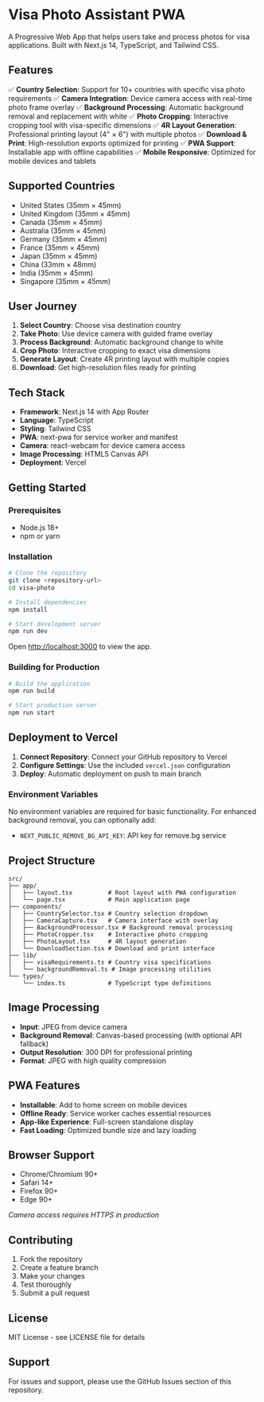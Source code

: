 # Visa Photo Assistant PWA

A Progressive Web App that helps users take and process photos for visa applications. Built with Next.js 14, TypeScript, and Tailwind CSS.

## Features

✅ **Country Selection**: Support for 10+ countries with specific visa photo requirements
✅ **Camera Integration**: Device camera access with real-time photo frame overlay
✅ **Background Processing**: Automatic background removal and replacement with white
✅ **Photo Cropping**: Interactive cropping tool with visa-specific dimensions
✅ **4R Layout Generation**: Professional printing layout (4" × 6") with multiple photos
✅ **Download & Print**: High-resolution exports optimized for printing
✅ **PWA Support**: Installable app with offline capabilities
✅ **Mobile Responsive**: Optimized for mobile devices and tablets

## Supported Countries

- United States (35mm × 45mm)
- United Kingdom (35mm × 45mm)
- Canada (35mm × 45mm)
- Australia (35mm × 45mm)
- Germany (35mm × 45mm)
- France (35mm × 45mm)
- Japan (35mm × 45mm)
- China (33mm × 48mm)
- India (35mm × 45mm)
- Singapore (35mm × 45mm)

## User Journey

1. **Select Country**: Choose visa destination country
2. **Take Photo**: Use device camera with guided frame overlay
3. **Process Background**: Automatic background change to white
4. **Crop Photo**: Interactive cropping to exact visa dimensions
5. **Generate Layout**: Create 4R printing layout with multiple copies
6. **Download**: Get high-resolution files ready for printing

## Tech Stack

- **Framework**: Next.js 14 with App Router
- **Language**: TypeScript
- **Styling**: Tailwind CSS
- **PWA**: next-pwa for service worker and manifest
- **Camera**: react-webcam for device camera access
- **Image Processing**: HTML5 Canvas API
- **Deployment**: Vercel

## Getting Started

### Prerequisites

- Node.js 18+ 
- npm or yarn

### Installation

```bash
# Clone the repository
git clone <repository-url>
cd visa-photo

# Install dependencies
npm install

# Start development server
npm run dev
```

Open [http://localhost:3000](http://localhost:3000) to view the app.

### Building for Production

```bash
# Build the application
npm run build

# Start production server
npm run start
```

## Deployment to Vercel

1. **Connect Repository**: Connect your GitHub repository to Vercel
2. **Configure Settings**: Use the included `vercel.json` configuration
3. **Deploy**: Automatic deployment on push to main branch

### Environment Variables

No environment variables are required for basic functionality. For enhanced background removal, you can optionally add:

- `NEXT_PUBLIC_REMOVE_BG_API_KEY`: API key for remove.bg service

## Project Structure

```
src/
├── app/
│   ├── layout.tsx          # Root layout with PWA configuration
│   └── page.tsx            # Main application page
├── components/
│   ├── CountrySelector.tsx # Country selection dropdown
│   ├── CameraCapture.tsx   # Camera interface with overlay
│   ├── BackgroundProcessor.tsx # Background removal processing
│   ├── PhotoCropper.tsx    # Interactive photo cropping
│   ├── PhotoLayout.tsx     # 4R layout generation
│   └── DownloadSection.tsx # Download and print interface
├── lib/
│   ├── visaRequirements.ts # Country visa specifications
│   └── backgroundRemoval.ts # Image processing utilities
└── types/
    └── index.ts            # TypeScript type definitions
```

## Image Processing

- **Input**: JPEG from device camera
- **Background Removal**: Canvas-based processing (with optional API fallback)
- **Output Resolution**: 300 DPI for professional printing
- **Format**: JPEG with high quality compression

## PWA Features

- **Installable**: Add to home screen on mobile devices
- **Offline Ready**: Service worker caches essential resources
- **App-like Experience**: Full-screen standalone display
- **Fast Loading**: Optimized bundle size and lazy loading

## Browser Support

- Chrome/Chromium 90+
- Safari 14+
- Firefox 90+
- Edge 90+

*Camera access requires HTTPS in production*

## Contributing

1. Fork the repository
2. Create a feature branch
3. Make your changes
4. Test thoroughly
5. Submit a pull request

## License

MIT License - see LICENSE file for details

## Support

For issues and support, please use the GitHub Issues section of this repository.